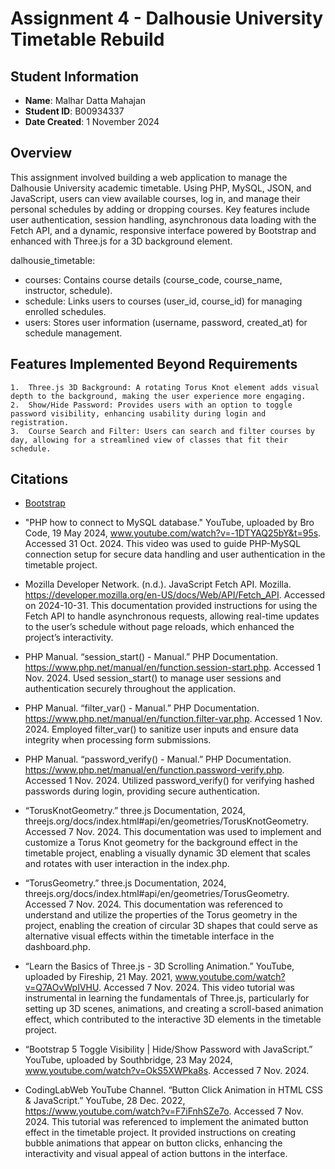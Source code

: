 # Assignment 4 - Dalhousie University Timetable Rebuild

## Student Information

- **Name**: Malhar Datta Mahajan
- **Student ID**: B00934337
- **Date Created**: 1 November 2024

## Overview

This assignment involved building a web application to manage the Dalhousie University academic timetable. Using PHP, MySQL, JSON, and JavaScript, users can view available courses, log in, and manage their personal schedules by adding or dropping courses. Key features include user authentication, session handling, asynchronous data loading with the Fetch API, and a dynamic, responsive interface powered by Bootstrap and enhanced with Three.js for a 3D background element.

dalhousie_timetable:

- courses: Contains course details (course_code, course_name, instructor, schedule).
- schedule: Links users to courses (user_id, course_id) for managing enrolled schedules.
- users: Stores user information (username, password, created_at) for schedule management.

## Features Implemented Beyond Requirements

	1.	Three.js 3D Background: A rotating Torus Knot element adds visual depth to the background, making the user experience more engaging.
	2.	Show/Hide Password: Provides users with an option to toggle password visibility, enhancing usability during login and registration.
	3.	Course Search and Filter: Users can search and filter courses by day, allowing for a streamlined view of classes that fit their schedule.

## Citations

- [Bootstrap](https://cdn.jsdelivr.net/npm/bootstrap@5.3.0/dist/css/bootstrap.min.css)

- "PHP how to connect to MySQL database." YouTube, uploaded by Bro Code, 19 May 2024, www.youtube.com/watch?v=-1DTYAQ25bY&t=95s. Accessed 31 Oct. 2024.
    This video was used to guide PHP-MySQL connection setup for secure data handling and user authentication in the timetable project.

- Mozilla Developer Network. (n.d.). JavaScript Fetch API. Mozilla. https://developer.mozilla.org/en-US/docs/Web/API/Fetch_API. Accessed on 2024-10-31.
    This documentation provided instructions for using the Fetch API to handle asynchronous requests, allowing real-time updates to the user’s schedule without page reloads, which enhanced the project’s interactivity.

- PHP Manual. “session_start() - Manual.” PHP Documentation. https://www.php.net/manual/en/function.session-start.php. Accessed 1 Nov. 2024.
Used session_start() to manage user sessions and authentication securely throughout the application.

- PHP Manual. “filter_var() - Manual.” PHP Documentation. https://www.php.net/manual/en/function.filter-var.php. Accessed 1 Nov. 2024.
Employed filter_var() to sanitize user inputs and ensure data integrity when processing form submissions.

- PHP Manual. “password_verify() - Manual.” PHP Documentation. https://www.php.net/manual/en/function.password-verify.php. Accessed 1 Nov. 2024.
Utilized password_verify() for verifying hashed passwords during login, providing secure authentication.

- “TorusKnotGeometry.” three.js Documentation, 2024, threejs.org/docs/index.html#api/en/geometries/TorusKnotGeometry. Accessed 7 Nov. 2024.
This documentation was used to implement and customize a Torus Knot geometry for the background effect in the timetable project, enabling a visually dynamic 3D element that scales and rotates with user interaction in the index.php.

- “TorusGeometry.” three.js Documentation, 2024, threejs.org/docs/index.html#api/en/geometries/TorusGeometry. Accessed 7 Nov. 2024.
This documentation was referenced to understand and utilize the properties of the Torus geometry in the project, enabling the creation of circular 3D shapes that could serve as alternative visual effects within the timetable interface in the dashboard.php.

- “Learn the Basics of Three.js - 3D Scrolling Animation.” YouTube, uploaded by Fireship, 21 May. 2021, www.youtube.com/watch?v=Q7AOvWpIVHU. Accessed 7 Nov. 2024.
This video tutorial was instrumental in learning the fundamentals of Three.js, particularly for setting up 3D scenes, animations, and creating a scroll-based animation effect, which contributed to the interactive 3D elements in the timetable project.

- “Bootstrap 5 Toggle Visibility | Hide/Show Password with JavaScript.” YouTube, uploaded by Southbridge, 23 May 2024, www.youtube.com/watch?v=OkS5XWPka8s. Accessed 7 Nov. 2024.

- CodingLabWeb YouTube Channel. “Button Click Animation in HTML CSS & JavaScript.” YouTube, 28 Dec. 2022, https://www.youtube.com/watch?v=F7iFnhSZe7o. Accessed 7 Nov. 2024.
This tutorial was referenced to implement the animated button effect in the timetable project. It provided instructions on creating bubble animations that appear on button clicks, enhancing the interactivity and visual appeal of action buttons in the interface.